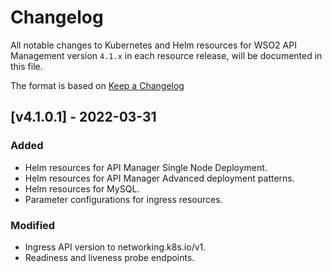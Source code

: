 # Changelog

All notable changes to Kubernetes and Helm resources for WSO2 API Management version `4.1.x` in each resource release,
will be documented in this file.

The format is based on [Keep a Changelog](https://keepachangelog.com/en/1.0.0/)

## [v4.1.0.1] - 2022-03-31

### Added

- Helm resources for API Manager Single Node Deployment.
- Helm resources for API Manager Advanced deployment patterns.
- Helm resources for MySQL.
- Parameter configurations for ingress resources.

### Modified

- Ingress API version to networking.k8s.io/v1.
- Readiness and liveness probe endpoints.
